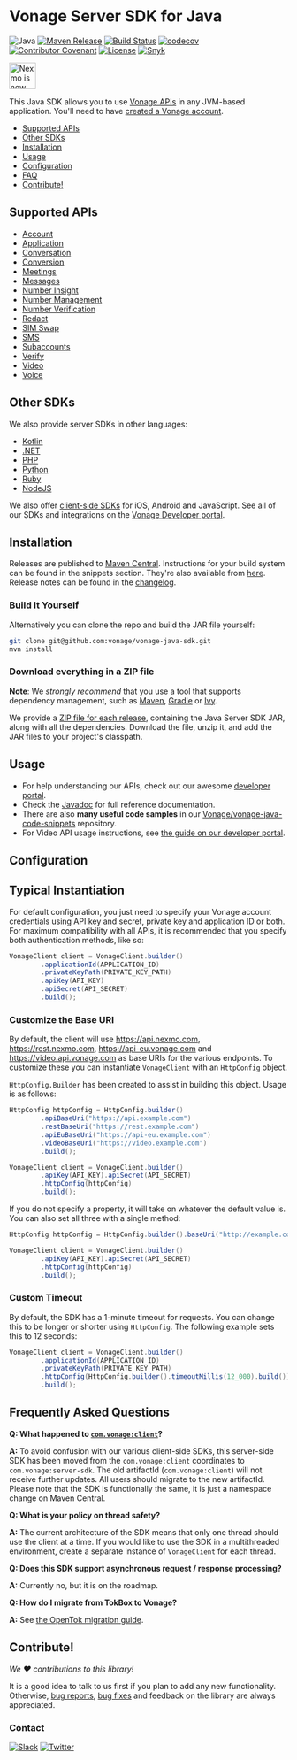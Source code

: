 # Vonage Server SDK for Java

![Java](https://img.shields.io/badge/java-8%2B-red)
[![Maven Release](https://maven-badges.herokuapp.com/maven-central/com.vonage/server-sdk/badge.svg)](https://central.sonatype.com/artifact/com.vonage/server-sdk)
[![Build Status](https://github.com/Vonage/vonage-java-sdk/actions/workflows/build.yml/badge.svg)](https://github.com/Vonage/vonage-java-sdk/actions/workflows/build.yml)
[![codecov](https://codecov.io/gh/vonage/vonage-java-sdk/branch/main/graph/badge.svg)](https://codecov.io/gh/vonage/vonage-java-sdk)
[![Contributor Covenant](https://img.shields.io/badge/Contributor%20Covenant-v2.0%20adopted-ff69b4.svg)](CODE_OF_CONDUCT.md)
[![License](https://img.shields.io/badge/License-Apache%202.0-blue.svg)](LICENSE.txt)
[![Snyk](https://snyk.io/test/github/vonage/vonage-java-sdk/badge.svg)](https://snyk.io/test/github/vonage/vonage-java-sdk)
<!---[![Pulse](https://img.shields.io/github/commit-activity/m/vonage/vonage-java-sdk)](https://github.com/vonage/vonage-java-sdk/pulse)-->

<img src="https://developer.nexmo.com/assets/images/Vonage_Nexmo.svg" height="48px" alt="Nexmo is now known as Vonage" />

This Java SDK allows you to use [Vonage APIs](https://developer.vonage.com/api) in any JVM-based application.
You'll need to have [created a Vonage account](https://dashboard.nexmo.com/sign-up?utm_source=DEV_REL&utm_medium=github&utm_campaign=java-client-library).

* [Supported APIs](#supported-apis)
* [Other SDKs](#other-sdks)
* [Installation](#installation)
* [Usage](#usage)
* [Configuration](#configuration)
* [FAQ](#frequently-asked-questions)
* [Contribute!](#contribute)

## Supported APIs

- [Account](https://developer.vonage.com/en/account/overview)
- [Application](https://developer.vonage.com/en/application/overview)
- [Conversation](https://developer.vonage.com/conversation/overview)
- [Conversion](https://developer.vonage.com/messaging/conversion-api/overview)
- [Meetings](https://developer.vonage.com/en/meetings/overview)
- [Messages](https://developer.vonage.com/en/messages/overview)
- [Number Insight](https://developer.vonage.com/en/number-insight/overview)
- [Number Management](https://developer.vonage.com/en/numbers/overview)
- [Number Verification](https://developer.vonage.com/en/number-verification/overview)
- [Redact](https://developer.vonage.com/en/redact/overview)
- [SIM Swap](https://developer.vonage.com/en/sim-swap/overview)
- [SMS](https://developer.vonage.com/en/messaging/sms/overview)
- [Subaccounts](https://developer.vonage.com/en/account/subaccounts/overview)
- [Verify](https://developer.vonage.com/en/verify/overview)
- [Video](https://developer.vonage.com/en/video/overview)
- [Voice](https://developer.vonage.com/en/voice/overview)

## Other SDKs

We also provide server SDKs in other languages:

- [Kotlin](https://github.com/Vonage/vonage-kotlin-sdk)
- [.NET](https://github.com/Vonage/vonage-dotnet-sdk)
- [PHP](https://github.com/Vonage/vonage-php-sdk)
- [Python](https://github.com/Vonage/vonage-python-sdk)
- [Ruby](https://github.com/Vonage/vonage-ruby-sdk)
- [NodeJS](https://github.com/Vonage/vonage-node-sdk)

We also offer [client-side SDKs](https://developer.vonage.com/en/vonage-client-sdk/overview) for iOS, Android and JavaScript.
See all of our SDKs and integrations on the [Vonage Developer portal](https://developer.vonage.com/en/tools).

## Installation

Releases are published to [Maven Central](https://central.sonatype.com/artifact/com.vonage/server-sdk).
Instructions for your build system can be found in the snippets section.
They're also available from [here](https://mvnrepository.com/artifact/com.vonage/server-sdk/latest).
Release notes can be found in the [changelog](CHANGELOG.md).

### Build It Yourself

Alternatively you can clone the repo and build the JAR file yourself:

```bash
git clone git@github.com:vonage/vonage-java-sdk.git
mvn install
```

### Download everything in a ZIP file

**Note**: We *strongly recommend* that you use a tool that supports dependency management,
such as [Maven](https://maven.apache.org/), [Gradle](https://gradle.org/) or [Ivy](http://ant.apache.org/ivy/).

We provide a [ZIP file for each release](https://github.com/Vonage/vonage-java-sdk/releases/),
containing the Java Server SDK JAR, along with all the dependencies. Download the file, unzip it, and add the JAR files
to your project's classpath.

## Usage

* For help understanding our APIs, check out our awesome [developer portal](https://developer.vonage.com/).
* Check the [Javadoc](https://www.javadoc.io/doc/com.vonage/server-sdk/latest/index.html) for full reference documentation.
* There are also **many useful code samples** in our [Vonage/vonage-java-code-snippets](https://github.com/Vonage/vonage-java-code-snippets) repository.
* For Video API usage instructions, see [the guide on our developer portal](https://developer.vonage.com/en/video/server-sdks/java).

## Configuration

## Typical Instantiation
For default configuration, you just need to specify your Vonage account credentials using API key and secret, private
key and application ID or both. For maximum compatibility with all APIs, it is recommended that you specify both
authentication methods, like so:

```java
VonageClient client = VonageClient.builder()
        .applicationId(APPLICATION_ID)
        .privateKeyPath(PRIVATE_KEY_PATH)
        .apiKey(API_KEY)
        .apiSecret(API_SECRET)
        .build();
```

### Customize the Base URI
By default, the client will use https://api.nexmo.com, https://rest.nexmo.com,  https://api-eu.vonage.com and https://video.api.vonage.com as base URIs for the various endpoints. To customize these you can instantiate `VonageClient` with an `HttpConfig` object.

`HttpConfig.Builder` has been created to assist in building this object. Usage is as follows:

```java
HttpConfig httpConfig = HttpConfig.builder()
        .apiBaseUri("https://api.example.com")
        .restBaseUri("https://rest.example.com")
        .apiEuBaseUri("https://api-eu.example.com")
        .videoBaseUri("https://video.example.com")
        .build();

VonageClient client = VonageClient.builder()
        .apiKey(API_KEY).apiSecret(API_SECRET)
        .httpConfig(httpConfig)
        .build();
```

If you do not specify a property, it will take on whatever the default value is. You can also set all three with a single method:

```java
HttpConfig httpConfig = HttpConfig.builder().baseUri("http://example.com").build();

VonageClient client = VonageClient.builder()
        .apiKey(API_KEY).apiSecret(API_SECRET)
        .httpConfig(httpConfig)
        .build();
```

### Custom Timeout

By default, the SDK has a 1-minute timeout for requests.
You can change this to be longer or shorter using `HttpConfig`. The following example sets this to 12 seconds:

```java
VonageClient client = VonageClient.builder()
        .applicationId(APPLICATION_ID)
        .privateKeyPath(PRIVATE_KEY_PATH)
        .httpConfig(HttpConfig.builder().timeoutMillis(12_000).build())
        .build();
```

## Frequently Asked Questions

**Q: What happened to [`com.vonage:client`](https://search.maven.org/artifact/com.vonage/client)?**

**A:** To avoid confusion with our various client-side SDKs, this server-side SDK has been moved from
the `com.vonage:client` coordinates to `com.vonage:server-sdk`. The old artifactId (`com.vonage:client`) will
not receive further updates. All users should migrate to the new artifactId. Please note that the SDK is functionally
the same, it is just a namespace change on Maven Central.

**Q: What is your policy on thread safety?**

**A:** The current architecture of the SDK means that only one thread should use the client at a time.
If you would like to use the SDK in a multithreaded environment, create a separate instance of
`VonageClient` for each thread.

**Q: Does this SDK support asynchronous request / response processing?**

**A:** Currently no, but it is on the roadmap.

**Q: How do I migrate from TokBox to Vonage?**

**A:** See [the OpenTok migration guide](https://developer.vonage.com/en/video/transition-guides/server-sdks/java).

## Contribute!

_We :heart: contributions to this library!_

It is a good idea to talk to us first if you plan to add any new functionality.
Otherwise, [bug reports](https://github.com/Vonage/vonage-java-sdk/issues),
[bug fixes](https://github.com/Vonage/vonage-java-sdk/pulls) and feedback on the
library are always appreciated.

### Contact
[![Slack](https://img.shields.io/badge/Slack-4A154B?style=flat&logo=slack&logoColor=white)](https://developer.vonage.com/community/slack)
[![Twitter](https://img.shields.io/badge/Twitter-000000?style=flat&logo=x&logoColor=white)](https://twitter.com/VonageDev)
